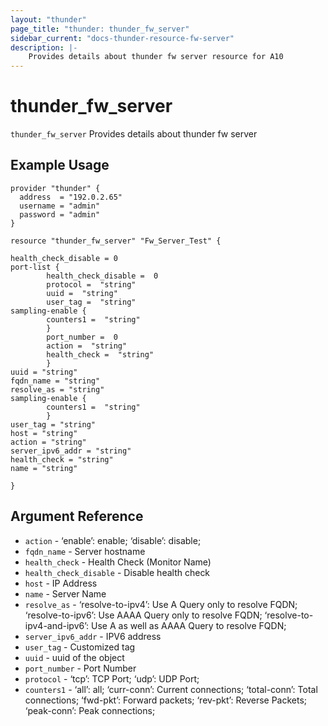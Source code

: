 ```yaml
---
layout: "thunder"
page_title: "thunder: thunder_fw_server"
sidebar_current: "docs-thunder-resource-fw-server"
description: |-
	Provides details about thunder fw server resource for A10
---
```


# thunder\_fw\_server

`thunder_fw_server` Provides details about thunder fw server
## Example Usage


```hcl
provider "thunder" {
  address  = "192.0.2.65"
  username = "admin"
  password = "admin"
}

resource "thunder_fw_server" "Fw_Server_Test" {

health_check_disable = 0
port-list {   
        health_check_disable =  0 
        protocol =  "string" 
        uuid =  "string" 
        user_tag =  "string" 
sampling-enable {   
        counters1 =  "string" 
        }
        port_number =  0 
        action =  "string" 
        health_check =  "string" 
        }
uuid = "string"
fqdn_name = "string"
resolve_as = "string"
sampling-enable {   
        counters1 =  "string" 
        }
user_tag = "string"
host = "string"
action = "string"
server_ipv6_addr = "string"
health_check = "string"
name = "string"
 
}
```

## Argument Reference

* `action` - ‘enable’: enable; ‘disable’: disable;
* `fqdn_name` - Server hostname
* `health_check` - Health Check (Monitor Name)
* `health_check_disable` - Disable health check
* `host` - IP Address
* `name` - Server Name
* `resolve_as` - ‘resolve-to-ipv4’: Use A Query only to resolve FQDN; ‘resolve-to-ipv6’: Use AAAA Query only to resolve FQDN; ‘resolve-to-ipv4-and-ipv6’: Use A as well as AAAA Query to resolve FQDN;
* `server_ipv6_addr` - IPV6 address
* `user_tag` - Customized tag
* `uuid` - uuid of the object
* `port_number` - Port Number
* `protocol` - ‘tcp’: TCP Port; ‘udp’: UDP Port;
* `counters1` - ‘all’: all; ‘curr-conn’: Current connections; ‘total-conn’: Total connections; ‘fwd-pkt’: Forward packets; ‘rev-pkt’: Reverse Packets; ‘peak-conn’: Peak connections;

